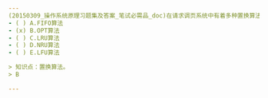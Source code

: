 ```yaml
---
(20150309_操作系统原理习题集及答案_笔试必需品_doc)在请求调页系统中有着多种置换算法：选择在以后不再使用的页面予以淘汰的算法称为﹎﹎﹎﹎。
- ( ) A.FIFO算法 
- (x) B.OPT算法 
- ( ) C.LRU算法 
- ( ) D.NRU算法 
- ( ) E.LFU算法

> 知识点：置换算法。
> B

---
```

